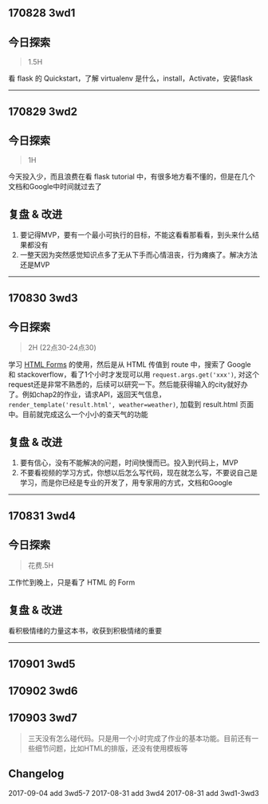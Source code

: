 ## 170828 3wd1
## 今日探索
> 1.5H

看 flask 的 Quickstart，了解 virtualenv 是什么，install，Activate，安装flask

---



## 170829 3wd2
## 今日探索
> 1H

今天投入少，而且浪费在看 flask tutorial 中，有很多地方看不懂的，但是在几个文档和Google中时间就过去了

## 复盘 & 改进
1. 要记得MVP，要有一个最小可执行的目标，不能这看看那看看，到头来什么结果都没有
2. 一整天因为突然感觉知识点多了无从下手而心情沮丧，行为瘫痪了。解决方法还是MVP

---


## 170830 3wd3
## 今日探索
> 2H (22点30-24点30)

学习 [HTML Forms](https://www.w3schools.com/html/html_forms.asp) 的使用，然后是从 HTML 传值到 route 中，搜索了 Google 和 stackoverflow，看了1个小时才发现可以用 `request.args.get('xxx')`, 对这个 request还是非常不熟悉的，后续可以研究一下。然后能获得输入的city就好办了。例如chap2的作业，请求API，返回天气信息，`render_template('result.html', weather=weather)`, 加载到 result.html 页面中。目前就完成这么一个小小的查天气的功能

## 复盘 & 改进
1. 要有信心，没有不能解决的问题，时间快慢而已。投入到代码上，MVP
2. 不要看视频的学习方式，你想以后怎么写代码，现在就怎么写，不要说自己是学习，而是你已经是专业的开发了，用专家用的方式，文档和Google

---


## 170831 3wd4
## 今日探索
> 花费.5H

工作忙到晚上，只是看了 HTML 的 Form

## 复盘 & 改进
看积极情绪的力量这本书，收获到积极情绪的重要

---


## 170901 3wd5
## 170902 3wd6
## 170903 3wd7

> 三天没有怎么碰代码。只是用一个小时完成了作业的基本功能。目前还有一些细节问题，比如HTML的排版，还没有使用模板等



## Changelog
2017-09-04 add 3wd5-7
2017-08-31 add 3wd4
2017-08-31 add 3wd1-3wd3